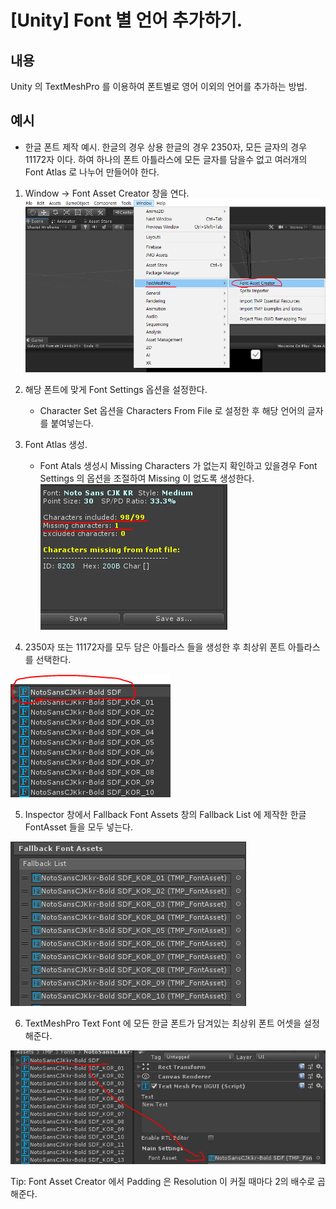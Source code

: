 # [Unity] Font 별 언어 추가하기.

## 내용

Unity 의 TextMeshPro 를 이용하여 폰트별로 영어 이외의 언어를 추가하는 방법.

## 예시

* 한글 폰트 제작 예시.
  한글의 경우 상용 한글의 경우 2350자, 모든 글자의 경우 11172자 이다. 
  하여 하나의 폰트 아틀라스에 모든 글자를 담을수 없고 여러개의 Font Atlas 로 나누어 만들어야 한다.

1. Window -> Font Asset Creator 창을 연다.
   ![TMP Create Font Example](Images/1.png)
2. 해당 폰트에 맞게 Font Settings 옵션을 설정한다.
   * Character Set 옵션을 Characters From File 로 설정한 후 해당 언어의 글자를 붙여넣는다.
  
3. Font Atlas 생성.
   
   * Font Atals 생성시 Missing Characters 가 없는지 확인하고 있을경우 Font Settings 의 옵션을 조절하여 Missing 이 없도록 생성한다.
   ![TMP Create Font Example](Images/2.png)
4. 2350자 또는 11172자를 모두 담은 아틀라스 들을 생성한 후 최상위 폰트 아틀라스를 선택한다.

![TMP Create Font Example](Images/3.png)

5. Inspector 창에서 Fallback Font Assets 창의 Fallback List 에
   제작한 한글 FontAsset 들을 모두 넣는다.
   
![TMP Create Font Example](Images/4.png)

6. TextMeshPro Text Font 에 모든 한글 폰트가 담겨있는 최상위 폰트 어셋을 설정해준다.

![TMP Create Font Example](Images/5.png)

Tip: Font Asset Creator 에서 Padding 은 Resolution 이 커질 때마다 2의 배수로 곱해준다.

